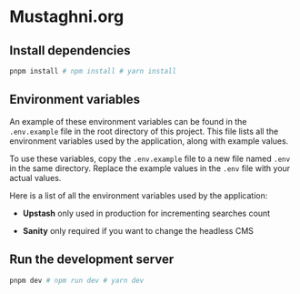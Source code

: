 # Mustaghni.org

## Install dependencies

```bash
pnpm install # npm install # yarn install
```

## Environment variables

An example of these environment variables can be found in the `.env.example` file in the root directory of this project. This file lists all the environment variables used by the application, along with example values.

To use these variables, copy the `.env.example` file to a new file named `.env` in the same directory. Replace the example values in the `.env` file with your actual values.

Here is a list of all the environment variables used by the application:

- **Upstash** only used in production for incrementing searches count

- **Sanity** only required if you want to change the headless CMS

## Run the development server

```bash
pnpm dev # npm run dev # yarn dev
```
